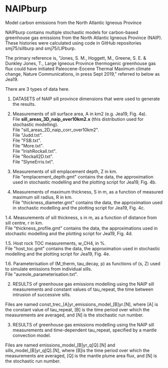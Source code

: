 # NAIPburp
Model carbon emissions from the North Atlantic Igneous Province

NAIPburp contains multiple stochastic models for carbon-based greenhouse gas emissions from the North Atlantic Igneous Province (NAIP).  These histories were calculated using code in GitHub repositories smj75/sillburp and smj75/LIPburp.  

The primary reference is, "Jones, S. M., Hoggett, M., Greene, S. E. & Dunkley Jones, T.,  Large Igneous Province thermogenic greenhouse gas flux could have initiated Paleocene-Eocene Thermal Maximum climate change, Nature Communications, in press Sept 2019," referred to below as Jea19.

There are 3 types of data here.

1.  DATASETS of NAIP sill province dimensions that were used to generate the results.  
  
  1.  Measurements of sill surface area, A in km2 (e.g. Jea19, Fig. 4a).\
File **sill_areas_3D_naip_over10km2.x** (this distribution used for stochastic modelling).\
File "sill_areas_2D_naip_corr_over10km2".\
File "Judd.txt".\
File "FSB.txt".\
File "More.txt".\
File "IrishRockall.txt".\
File "Rockall2D.txt".\
File "SlyneErris.txt".


  1.  Measurements of sill emplacement depth, Z in km.\
File "emplacement_depth.gmt" contains the data, the approximation used in stochastic modelling and the plotting script for Jea19, Fig. 4b.  
  
  1.  Measurements of maximum thickness, S in m, as a function of measured maximum sill radius, R in km.\
File "thickness_diameter.gmt" contains the data, the approximation used in stochastic modelling and the plotting script for Jea19, Fig. 4c.  
  
1.4.  Measurements of sill thickness, s in m, as a function of distance from sill centre, r in km.\
File "thickness_profile.gmt" contains the data, the approximations used in stochastic modelling and the plotting script for Jea19, Fig. 4d.  

1.5.  Host rock TOC measurements, w_CH4, in %.\
File "host_toc.gmt" contains the data, the approximation used in stochastic modelling and the plotting script for Jea19, Fig. 4e.  

1.6.  Parameterisation of (M_therm, tau_decay, p) as functions of (s, Z) used to simulate emissions from individual sills.\
File "aureole_parameterisation.txt".


2. RESULTS of greenhouse gas emissions modelling using the NAIP sill measurements and constant values of tau_repeat, the time between intrusion of successive sills.  

Files are named const_trec_[A]yr_emissions_model_[B]yr.[N], where [A] is the constant value of tau_repeat, [B] is the time period over which the measurements are averaged, and [N] is the stochastic run number.   


3. RESULTS of greenhouse gas emissions modelling using the NAIP sill measurements and time-dependent tau_repeat, specified by a mantle convection model.  

Files are named emissions_model_[B]yr_q[Q].[N] and sills_model_[B]yr_q[Q].[N], where [B]is the time period over which the measurements are averaged, [Q] is the mantle plume area flux, and [N] is the stochastic run number.  
